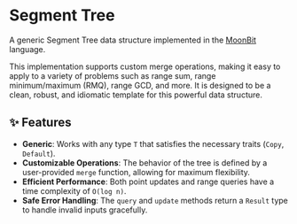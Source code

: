 # Segment Tree
A generic Segment Tree data structure implemented in the [MoonBit](https://www.moonbitlang.com/) language.

This implementation supports custom merge operations, making it easy to apply to a variety of problems such as range sum, range minimum/maximum (RMQ), range GCD, and more. It is designed to be a clean, robust, and idiomatic template for this powerful data structure.

## ✨ Features

- **Generic**: Works with any type `T` that satisfies the necessary traits (`Copy`, `Default`).
- **Customizable Operations**: The behavior of the tree is defined by a user-provided `merge` function, allowing for maximum flexibility.
- **Efficient Performance**: Both point updates and range queries have a time complexity of `O(log n)`.
- **Safe Error Handling**: The `query` and `update` methods return a `Result` type to handle invalid inputs gracefully.

